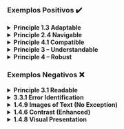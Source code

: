 ### Exemplos Positivos ✔️

<details>
    <summary><b>Principle 1.3 Adaptable</b></summary>
    <br>
    <ul>
        <li>.</li>
        <li>.</li>
    </ul>
    <div align="center">
        <img alt="" src="">
    </div>
</details>

<details>
    <summary><b>Principle 2.4 Navigable</b></summary>
    <br>
    <ul>
        <li>.</li>
        <li>.</li>
    </ul>
    <div align="center">
        <img alt="" src="">
    </div>
</details>

<details>
    <summary><b>Principle 4.1 Compatible</b></summary>
    <br>
    <ul>
        <li>.</li>
        <li>.</li>
    </ul>
    <div align="center">
        <img alt="" src="">
    </div>
</details>

<details>
    <summary><b>Principle 3 – Understandable</b></summary>
    <br>
    <ul>
        <li>.</li>
        <li>.</li>
    </ul>
    <div align="center">
        <img alt="" src="">
    </div>
</details>

<details>
    <summary><b>Principle 4 – Robust</b></summary>
    <br>
    <ul>
        <li>.</li>
        <li>.</li>
    </ul>
    <div align="center">
        <img alt="" src="">
    </div>
</details>



### Exemplos Negativos ❌

<details>
	<summary><b>Principle 3.1 Readable</b></summary>
    <br>
    <ul>
        <li>.</li>
        <li>.</li>
    </ul>
    <div align="center">
        <img alt="" src="">
    </div>
</details>

<details>
	<summary><b>3.3.1 Error Identification</b></summary>
    <br>
    <ul>
        <li>.</li>
        <li>.</li>
    </ul>
    <div align="center">
        <img alt="" src="">
    </div>
</details>

<details>
	<summary><b>1.4.9 Images of Text (No Exception)</b></summary>
    <br>
    <ul>
        <li>.</li>
        <li>.</li>
    </ul>
    <div align="center">
        <img alt="" src="">
    </div>
</details>

<details>
	<summary><b>1.4.6 Contrast (Enhanced)</b></summary>
    <br>
    <ul>
        <li>.</li>
        <li>.</li>
    </ul>
    <div align="center">
        <img alt="" src="">
    </div>
</details>

<details>
	<summary><b>1.4.8 Visual Presentation</b></summary>
    <br>
    <ul>
        <li>.</li>
        <li>.</li>
    </ul>
    <div align="center">
        <img alt="" src="">
    </div>
</details>